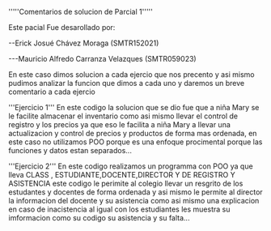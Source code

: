 '''''Comentarios de solucion de Parcial 1'''''

Este pacial Fue desarollado por:

--Erick Josué Chávez Moraga (SMTR152021)

---Mauricio Alfredo Carranza Velazques (SMTR059023)

En este caso dimos solucion a cada ejercio que nos precento y asi mismo pudimos analizar la funcion que dimos a cada uno 
y daremos un breve comentario a cada ejercio 

'''Ejercicio 1'''
En este codigo la solucion que se dio fue que a niña Mary se le facilite almacenar el inventario
como asi mismo llevar el control de registro y los precios ya que eso le facilita a niña Mary a llevar 
una actualizacion y control de precios y productos de forma mas ordenada, en este caso no utilizamos POO porque es una enfoque procimental
porque las funciones y datos estan separados...

'''Ejercicio 2'''
En este codigo realizamos un programma con POO ya que lleva CLASS , ESTUDIANTE,DOCENTE,DIRECTOR Y DE REGISTRO Y ASISTENCIA
este codigo le perimite al colegio llevar un resgrito de los estudantes y docentes de forma ordenada 
y asi mismo le permite al director la informacion del docente y su asistencia como asi mismo una explicacion 
en caso de inacistencia al igual con los estudiantes les muestra su imformacion como su codigo 
su asistencia y su falta...

